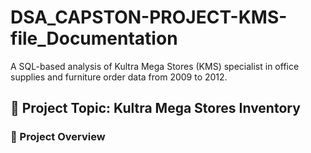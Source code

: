 # DSA_CAPSTON-PROJECT-KMS-file_Documentation
A SQL-based analysis of Kultra Mega Stores (KMS) specialist in office supplies and  furniture order data from 2009 to 2012.

## 📖 Project Topic:  Kultra Mega Stores Inventory 

### 🔭 Project Overview
